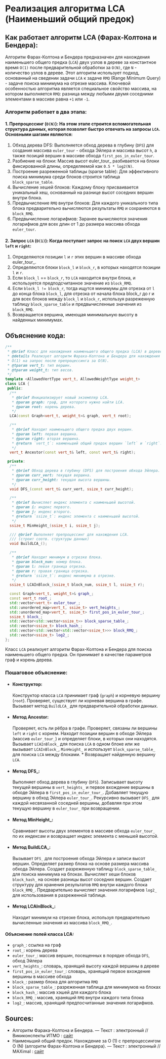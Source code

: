 # Реализация алгоритма LCA (Наименьший общий предок)

## Как работает алгоритм LCA (Фарах-Колтона и Бендера):

Алгоритм Фарах-Колтона и Бендера предназначен для нахождения наименьшего общего предка (`LCA`) двух узлов в дереве за константное время `O(1)` после предварительной обработки за `O(N)`, где `N` - количество узлов в дереве. Этот алгоритм использует подход, основанный на сведении задачи `LCA` к задаче `RMQ` (Range Minimum Query) - задаче поиска минимума на отрезке массива. Ключевой особенностью алгоритма является специальное свойство массива, на котором выполняется `RMQ`: разница между любыми двумя соседними элементами в массиве равна `+1` или `-1`.

### Алгоритм работает в два этапа:

#### 1. Препроцессинг (`O(N)`): На этом этапе строится вспомогательная структура данных, которая позволит быстро отвечать на запросы `LCA`. Основными шагами являются:
  1. Обход дерева DFS: Выполняется обход дерева в глубину (`DFS`) для создания массива `euler_tour` - обхода Эйлера и массива высот `h`, а также позиций вершин в массиве обхода `first_pos_in_euler_tour`.
  2. Разбиение на блоки: Массив высот euler_tour_ разбивается на блоки фиксированной длины, определяемой как `0.5 * log2(N)`.
  3. Построение разреженной таблицы (sparse table): Для эффективного поиска минимума среди блоков строится таблица `block_sparse_table`.
  4. Вычисление хешей блоков: Каждому блоку присваивается уникальный хеш, основанный на разнице высот соседних вершин внутри блока.
  5. Предвычисление `RMQ` внутри блоков: Для каждого уникального типа блока предварительно вычисляются результаты `RMQ` и сохраняются в `block_RMQ`.
  6. Предвычисление логарифмов: Заранее вычисляются значения логарифмов для всех длин от 1 до размера массива обхода `euler_tour`.

#### 2. Запрос `LCA` (`O(1)`): Когда поступает запрос на поиск `LCA` двух вершин `left` и `right`:
  1. Определяются позиции `l` и `r` этих вершин в массиве обхода euler_tour_.
  2. Определяются блоки `block_l` и `block_r`, в которых находятся позиции `l` и `r`.
  3. Если `block_l` == `block_r`, то `LCA` находится внутри блока, и используется предподсчитанное значение из `block_RMQ`.
  4. Если `block_l != block_r`, тогда ищутся минимумы для отрезка от `l` до конца блока `block_l`, для отрезка от начала блока block_r до r и для всех блоков между `block_l` и `block_r`, используя разреженную таблицу `block_sparse_table` и предвычисленные значения из `block_RMQ`.
  5. Возвращается вершина, имеющая минимальную высоту в найденных минимумах.

## Объяснение кода:
```C++
/**
 * @brief Класс для нахождения наименьшего общего предка (LCA) в дереве.
 * @details Реализует алгоритм Фараха-Колтона и Бендера для нахождения LCA за
 * O(1) на запрос после препроцессинга за O(N).
 * @tparam vert_t: тип вершин.
 * @tparam weight_t: тип весов.
 */
template <AllowedVertType vert_t, AllowedWeightType weight_t>
class LCA {
 public:
  /**
   * @brief Инициализирует новый экземпляр LCA.
   * @param graph: граф, для которого нужно найти LCA.
   * @param root: корень дерева.
   */
  LCA(const Graph<vert_t, weight_t>& graph, vert_t root);

  /**
   * @brief Находит наименьшего общего предка двух вершин.
   * @param left: первая вершина.
   * @param right: вторая вершина.
   * @return `vert_t`: наименьший общий предок вершин `left` и `right`.
   */
  vert_t Ancestor(const vert_t& left, const vert_t& right);

 private:
  /**
   * @brief Обход дерева в глубину (DFS) для построения обхода Эйлера.
   * @param curr_vert: текущая вершина.
   * @param curr_height: текущая высота вершины.
   */
  void DFS_(const vert_t& curr_vert, ssize_t curr_height);

  /**
   * @brief Вычисляет индекс элемента с наименьшей высотой.
   * @param i: индекс первого.
   * @param j: индекс второго.
   * @return `ssize_t`: индекс элемента с наименьшей высотой.
   */
  ssize_t MinHeight_(ssize_t i, ssize_t j);

  /// @brief Выполняет препроцессинг для нахождения LCA.
  /// (строит соотв. структуры данных)
  void BuildLCA_();

  /**
   * @brief Находит минимум в отрезке блока.
   * @param block_num: номер блока.
   * @param l: левая граница отрезка.
   * @param r: правая граница отрезка.
   * @return `ssize_t`: индекс минимума в отрезке.
   */
  ssize_t LCAInBlock_(ssize_t block_num, ssize_t l, ssize_t r);

  const Graph<vert_t, weight_t>& graph_;
  const vert_t root_;
  std::vector<vert_t> euler_tour_;
  std::unordered_map<vert_t, ssize_t> vert_heights_;
  std::unordered_map<vert_t, ssize_t> first_pos_in_euler_tour_;
  ssize_t block_;
  std::vector<std::vector<ssize_t>> block_sparse_table_;
  std::vector<ssize_t> block_hash_;
  std::vector<std::vector<std::vector<ssize_t>>> block_RMQ_;
  std::vector<ssize_t> log2_;
};
```

Класс `LCA` реализует алгоритм Фарах-Колтона и Бендера для поиска наименьшего общего предка. Он принимает в качестве параметров граф и корень дерева.

### Пошаговое объяснение:

* #### Конструктор:
  Конструктор класса `LCA` принимает граф (`graph`) и корневую вершину (`root`). Проверяет, существует ли корневая вершина в графе. Вызывает метод `BuildLCA_` для предварительной обработки данных.
* #### Метод Ancestor:
  Проверяет, есть ли рёбра в графе. Проверяет, связаны ли вершины `left` и `right` с корнем. Находит позиции вершин в обходе Эйлера (массив `euler_tour_`) и определяет блоки, в которых они находятся. Вызывает `LCAInBlock_` для поиска `LCA` в одном блоке или же вызывает `LCAInBlock_`, `MinHeight_` и использует `block_sparse_table_` для поиска `LCA` между блоками. * Возвращает найденную вершину `LCA`.
* #### Метод DFS_:
  Выполняет обход дерева в глубину (`DFS`). Записывает высоту текущей вершины в `vert_heights_` и первое вхождение вершины в обходе Эйлера в `first_pos_in_euler_tour_`. Добавляет текущую вершину в обход Эйлера `euler_tour_`. Рекурсивно вызывает `DFS_` для каждой несвязанной соседней вершины, добавляя при этом текущую вершину в `euler_tour_` при возвращении.
* #### Метод MinHeight_:
  Сравнивает высоты двух элементов в массиве обхода `euler_tour_` по их индексам и возвращает индекс элемента с меньшей высотой.
* #### Метод BuildLCA_:
  Вызывает `DFS_` для построения обхода Эйлера и записи высот вершин. Определяет размер блока на основе размера массива обхода Эйлера. Создает разреженную таблицу `block_sparse_table_` для поиска минимума на блоках. Вычисляет хеши блоков `block_hash_` на основе разницы высот соседних вершин. Создает структуру для хранения результатов `RMQ` внутри каждого блока `block_RMQ_`. Предварительно вычисляет значения логарифмов `log2_` для использования в разреженной таблице.
* #### Метод LCAInBlock_: 
  Находит минимум на отрезке блока, используя предварительно вычисленные значения из массива `block_RMQ_`.

#### Объяснение полей класса LCA:
* `graph_`: ссылка на граф
* `root_`: корень дерева
* `euler_tour_`: массив вершин, посещенных в порядке обхода `DFS`, обход Эйлера
* `vert_heights_`: словарь, хранящий высоту каждой вершины в дереве
* `first_pos_in_euler_tour_`: словарь, хранящий первое вхождение вершины в массиве обхода
* `block_`: размер блока для алгоритма `RMQ`
* `block_sparse_table_`: разреженная таблица для минимумов на блоках
* `block_hash_`: массив хэшей для каждого блока
* `block_RMQ_`: массив, хранящий `RMQ` внутри каждого типа блока
* `log2_`: массив, хранящий предпосчитанные значения логарифмов.

## Sources:
* Алгоритм Фарака-Колтона и Бендера. — Текст : электронный // Викиконспекты ИТМО : [сайт](https://neerc.ifmo.ru/wiki/index.php?title=%D0%90%D0%BB%D0%B3%D0%BE%D1%80%D0%B8%D1%82%D0%BC_%D0%A4%D0%B0%D1%80%D0%B0%D0%BA%D0%B0-%D0%9A%D0%BE%D0%BB%D1%82%D0%BE%D0%BD%D0%B0_%D0%B8_%D0%91%D0%B5%D0%BD%D0%B4%D0%B5%D1%80%D0%B0)
* Наименьший общий предок. Нахождение за O (1) с препроцессингом O (N) (алгоритм Фарах-Колтона и Бендера). — Текст : электронный // MAXimal : [сайт](http://e-maxx.ru/algo/lca_linear)
